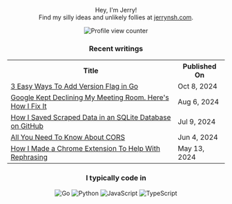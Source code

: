 <div align="center">

Hey, I'm Jerry!<br>
Find my silly ideas and unlikely follies at <a href="https://jerrynsh.com/" rel="me">jerrynsh.com</a>.

![Profile view counter](https://komarev.com/ghpvc/?username=ngshiheng&style=flat&abbreviated=true&color=2666CF)

### Recent writings

<table>
  <tr><th>Title</th><th>Published On</th></tr>
  <!-- BLOG-POST-LIST:START --><tr><td><a href="https://jerrynsh.com/3-easy-ways-to-add-version-flag-in-go/">3 Easy Ways To Add Version Flag in Go</a></td><td>Oct 8, 2024</td></tr><tr><td><a href="https://jerrynsh.com/google-kept-declining-my-meeting-room-heres-how-i-fix-it/">Google Kept Declining My Meeting Room. Here&#39;s How I Fix It</a></td><td>Aug 6, 2024</td></tr><tr><td><a href="https://jerrynsh.com/how-i-saved-scraped-data-in-an-sqlite-database-on-github/">How I Saved Scraped Data in an SQLite Database on GitHub</a></td><td>Jul 9, 2024</td></tr><tr><td><a href="https://jerrynsh.com/all-you-need-to-know-about-cors/">All You Need To Know About CORS</a></td><td>Jun 4, 2024</td></tr><tr><td><a href="https://jerrynsh.com/i-made-a-chrome-extension/">How I Made a Chrome Extension To Help With Rephrasing</a></td><td>May 13, 2024</td></tr><!-- BLOG-POST-LIST:END -->
</table>

### I typically code in

![Go](https://img.shields.io/badge/Code-Go-informational?style=flat&logo=go&logoColor=white&color=2666CF)
![Python](https://img.shields.io/badge/Code-Python-informational?style=flat&logo=python&logoColor=white&color=2666CF)
![JavaScript](https://img.shields.io/badge/Code-JavaScript-informational?style=flat&logo=javascript&logoColor=white&color=2666CF)
![TypeScript](https://img.shields.io/badge/Code-TypeScript-informational?style=flat&logo=typescript&logoColor=white&color=2666CF)

</div>
